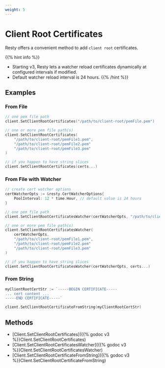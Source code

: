 ```yaml
---
weight: 5
---
```


# Client Root Certificates

Resty offers a convenient method to add `client root` certificates.

{{% hint info %}}
* Starting v3, Resty lets a watcher reload certificates dynamically at configured intervals if modified.
* Default watcher reload interval is 24 hours.
{{% /hint %}}

## Examples

### From File

```go
// one pem file path
client.SetClientRootCertificates("/path/to/client-root/pemFile.pem")

// one or more pem file path(s)
client.SetClientRootCertificates(
    "/path/to/client-root/pemFile1.pem",
    "/path/to/client-root/pemFile2.pem"
    "/path/to/client-root/pemFile3.pem"
)

// if you happen to have string slices
client.SetClientRootCertificates(certs...)
```

### From File with Watcher

```go
// create cert watcher options
certWatcherOpts := &resty.CertWatcherOptions{
    PoolInterval: 12 * time.Hour, // default value is 24 hours
}

// one pem file path
client.SetClientRootCertificatesWatcher(certWatcherOpts, "/path/to/client-root/pemFile.pem")

// one or more pem file path(s)
client.SetClientRootCertificatesWatcher(
    certWatcherOpts,
    "/path/to/client-root/pemFile1.pem",
    "/path/to/client-root/pemFile2.pem"
    "/path/to/client-root/pemFile3.pem"
)

// if you happen to have string slices
client.SetClientRootCertificatesWatcher(certWatcherOpts, certs...)
```

### From String

```go
myClientRootCertStr := `-----BEGIN CERTIFICATE-----
... cert content ...
-----END CERTIFICATE-----`

client.SetClientRootCertificateFromString(myClientRootCertStr)
```

## Methods

* [Client.SetClientRootCertificates]({{% godoc v3 %}}Client.SetClientRootCertificates)
* [Client.SetClientRootCertificatesWatcher]({{% godoc v3 %}}Client.SetClientRootCertificatesWatcher)
* [Client.SetClientRootCertificateFromString]({{% godoc v3 %}}Client.SetClientRootCertificateFromString)

